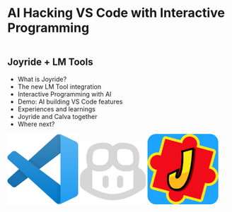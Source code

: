 <div class="slide">

# AI Hacking VS Code with Interactive Programming


<div class="row">
<div class="column col-6">

## Joyride + LM Tools

- What is Joyride?
- The new LM Tool integration
- Interactive Programming with AI
- Demo: AI building VS Code features
- Experiences and learnings
- Joyride and Calva together
- Where next?

</div>

<div class="column col-6 icon-gallery vcenter">
<img src="images/vscode.png" height=160>
<img src="images/copilot-icon-light.png" height=140>
<img src="images/joyride-icon.png" height=160>
</div>

</div>

